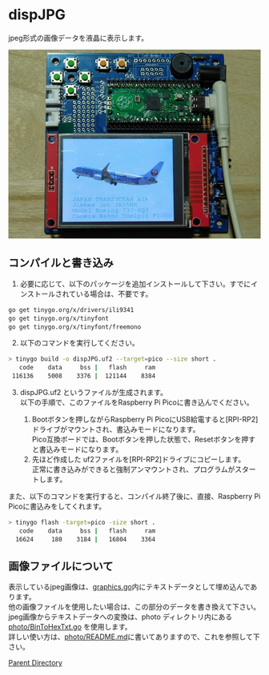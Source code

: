 # dispJPG

jpeg形式の画像データを液晶に表示します。

![./photo/DSCN9997_640x480.jpg](./photo/DSCN9997_640x480.jpg)

## コンパイルと書き込み

1. 必要に応じて、以下のパッケージを追加インストールして下さい。すでにインストールされている場合は、不要です。  

```bash
go get tinygo.org/x/drivers/ili9341
go get tinygo.org/x/tinyfont
go get tinygo.org/x/tinyfont/freemono
```

2. 以下のコマンドを実行してください。  

```bash
> tinygo build -o dispJPG.uf2 --target=pico --size short .
   code    data     bss |   flash     ram
 116136    5008    3376 |  121144    8384
```

3. dispJPG.uf2 というファイルが生成されます。  
以下の手順で、このファイルをRaspberry Pi Picoに書き込んでください。

    1. Bootボタンを押しながらRaspberry Pi PicoにUSB給電すると[RPI-RP2]ドライブがマウントされ、書込みモードになります。  
    Pico互換ボードでは、Bootボタンを押した状態で、Resetボタンを押すと書込みモードになります。
    2. 先ほど作成した uf2ファイルを[RPI-RP2]ドライブにコピーします。  
    正常に書き込みができると強制アンマウントされ、プログラムがスタートします。


また、以下のコマンドを実行すると、コンパイル終了後に、直接、Raspberry Pi Picoに書込みをしてくれます。

```bash
> tinygo flash -target=pico -size short .
   code    data     bss |   flash     ram
  16624     180    3184 |   16804    3364
```

## 画像ファイルについて

表示しているjpeg画像は、[graphics.go](graphics.go)内にテキストデータとして埋め込んであります。  
他の画像ファイルを使用したい場合は、この部分のデータを書き換えて下さい。  
jpeg画像からテキストデータへの変換は、photo ディレクトリ内にある[photo/BinToHexTxt.go](photo/BinToHexTxt.go) を使用します。  
詳しい使い方は、[photo/README.md](photo/README.md)に書いてありますので、これを参照して下さい。  

[Parent Directory](../README.md)